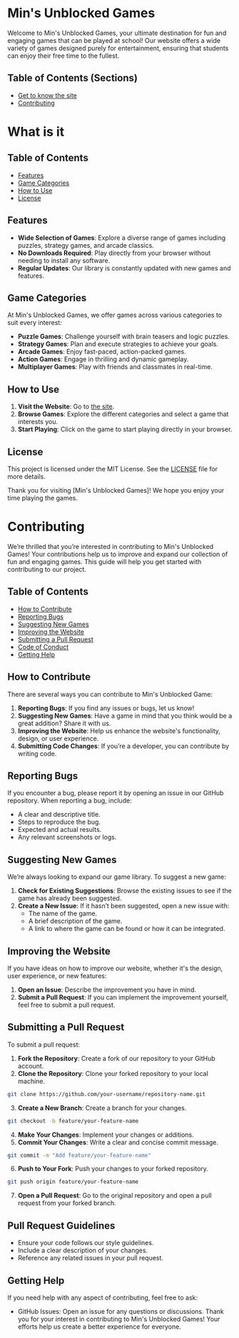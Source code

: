 # Min's Unblocked Games

Welcome to Min's Unblocked Games, your ultimate destination for fun and engaging games that can be played at school! Our website offers a wide variety of games designed purely for entertainment, ensuring that students can enjoy their free time to the fullest.

## Table of Contents (Sections)

- [Get to know the site](#what-is-it)
- [Contributing](#contributing)

# What is it

## Table of Contents

- [Features](#features)
- [Game Categories](#game-categories)
- [How to Use](#how-to-use)
- [License](#license)

## Features

- **Wide Selection of Games**: Explore a diverse range of games including puzzles, strategy games, and arcade classics.
- **No Downloads Required**: Play directly from your browser without needing to install any software.
- **Regular Updates**: Our library is constantly updated with new games and features.

## Game Categories

At Min's Unblocked Games, we offer games across various categories to suit every interest:

- **Puzzle Games**: Challenge yourself with brain teasers and logic puzzles.
- **Strategy Games**: Plan and execute strategies to achieve your goals.
- **Arcade Games**: Enjoy fast-paced, action-packed games.
- **Action Games**: Engage in thrilling and dynamic gameplay.
- **Multiplayer Games**: Play with friends and classmates in real-time.

## How to Use

1. **Visit the Website**: Go to [the site](https://drivemins.github.io).
2. **Browse Games**: Explore the different categories and select a game that interests you.
3. **Start Playing**: Click on the game to start playing directly in your browser.

## License

This project is licensed under the MIT License. See the [LICENSE](LICENSE) file for more details.

Thank you for visiting [Min's Unblocked Games]! We hope you enjoy your time playing the games.




# Contributing

We’re thrilled that you’re interested in contributing to Min's Unblocked Games! Your contributions help us to improve and expand our collection of fun and engaging games. This guide will help you get started with contributing to our project.

## Table of Contents

- [How to Contribute](#how-to-contribute)
- [Reporting Bugs](#reporting-bugs)
- [Suggesting New Games](#suggesting-new-games)
- [Improving the Website](#improving-the-website)
- [Submitting a Pull Request](#submitting-a-pull-request)
- [Code of Conduct](#code-of-conduct)
- [Getting Help](#getting-help)

## How to Contribute

There are several ways you can contribute to Min's Unblocked Game:

1. **Reporting Bugs**: If you find any issues or bugs, let us know!
2. **Suggesting New Games**: Have a game in mind that you think would be a great addition? Share it with us.
3. **Improving the Website**: Help us enhance the website's functionality, design, or user experience.
4. **Submitting Code Changes**: If you’re a developer, you can contribute by writing code.

## Reporting Bugs

If you encounter a bug, please report it by opening an issue in our GitHub repository. When reporting a bug, include:

- A clear and descriptive title.
- Steps to reproduce the bug.
- Expected and actual results.
- Any relevant screenshots or logs.

## Suggesting New Games

We’re always looking to expand our game library. To suggest a new game:

1. **Check for Existing Suggestions**: Browse the existing issues to see if the game has already been suggested.
2. **Create a New Issue**: If it hasn’t been suggested, open a new issue with:
   - The name of the game.
   - A brief description of the game.
   - A link to where the game can be found or how it can be integrated.

## Improving the Website

If you have ideas on how to improve our website, whether it's the design, user experience, or new features:

1. **Open an Issue**: Describe the improvement you have in mind.
2. **Submit a Pull Request**: If you can implement the improvement yourself, feel free to submit a pull request.

## Submitting a Pull Request

To submit a pull request:

1. **Fork the Repository**: Create a fork of our repository to your GitHub account.
2. **Clone the Repository**: Clone your forked repository to your local machine.
```bash
git clone https://github.com/your-username/repository-name.git
```
3. **Create a New Branch**: Create a branch for your changes.
```bash
git checkout -b feature/your-feature-name
```
4. **Make Your Changes**: Implement your changes or additions.
5. **Commit Your Changes**: Write a clear and concise commit message.
```bash
git commit -m "Add feature/your-feature-name"
```
6. **Push to Your Fork**: Push your changes to your forked repository.
```bash
git push origin feature/your-feature-name
```
7. **Open a Pull Request**: Go to the original repository and open a pull request from your forked branch.
## Pull Request Guidelines
- Ensure your code follows our style guidelines.
- Include a clear description of your changes.
- Reference any related issues in your pull request.

## Getting Help
If you need help with any aspect of contributing, feel free to ask:

- GitHub Issues: Open an issue for any questions or discussions.
Thank you for your interest in contributing to Min's Unblocked Games! Your efforts help us create a better experience for everyone.
